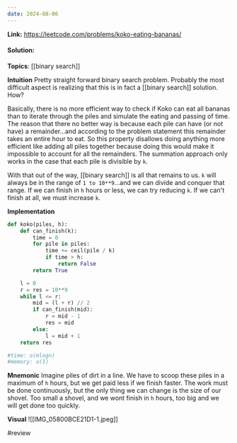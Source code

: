 ```yaml
---
date: 2024-08-06
---
```

**Link:** https://leetcode.com/problems/koko-eating-bananas/
#### Solution:

**Topics**: [[binary search]]

**Intuition**
Pretty straight forward binary search problem. Probably the most difficult aspect is realizing that this is in fact a [[binary search]] solution. How? 

Basically, there is no more efficient way to check if Koko can eat all bananas than to iterate through the piles and simulate the eating and passing of time. The reason that there no better way is because each pile can have (or not have) a remainder...and according to the problem statement this remainder takes an entire hour to eat. So this property disallows doing anything more efficient like adding all piles together because doing this would make it impossible to account for all the remainders. The summation approach only works in the case that each pile is divisible by `k`. 

With that out of the way, [[binary search]] is all that remains to us. `k` will always be in the range of `1 to 10**9`...and we can divide and conquer that range. If we can finish in `h` hours or less, we can try reducing `k`. If we can't finish at all, we must increase `k`. 

**Implementation**
```python
def koko(piles, h):
	def can_finish(k):
		time = 0
		for pile in piles:
			time += ceil(pile / k)
			if time > h:
				return False
		return True

	l = 0
	r = res = 10**9
	while l <= r:
		mid = (l + r) // 2
		if can_finish(mid):
			r = mid - 1
			res = mid
		else:
			l = mid + 1
	return res

#time: o(mlogn)
#memory: o(1)
```

**Mnemonic**
Imagine piles of dirt in a line. We have to scoop these piles in a maximum of `h` hours, but we get paid less if we finish faster. The work must be done continuously, but the only thing we can change is the size of our shovel. Too small a shovel, and we wont finish in `h` hours, too big and we will get done too quickly. 

**Visual** 
![[IMG_05800BCE21D1-1.jpeg]]

#review 


